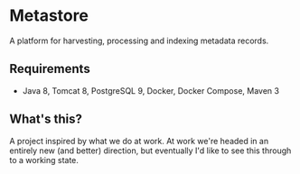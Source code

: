 # Metastore
A platform for harvesting, processing and indexing metadata records.

## Requirements
- Java 8, Tomcat 8, PostgreSQL 9, Docker, Docker Compose, Maven 3

## What's this?
A project inspired by what we do at work. At work we're headed in an
entirely new (and better) direction, but eventually I'd like to
see this through to a working state.
